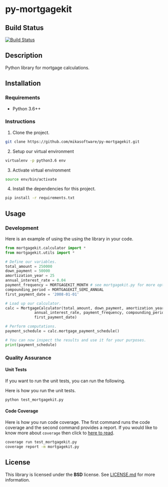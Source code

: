 # py-mortgagekit
## Build Status
[![Build Status](https://travis-ci.org/MikaSoftware/py-mortgagekit.svg?branch=master)](https://travis-ci.org/MikaSoftware/py-mortgagekit)

## Description
Python library for mortgage calculations.

## Installation
### Requirements
* Python 3.6++

### Instructions
1. Clone the project.

  ```bash
  git clone https://github.com/mikasoftware/py-mortgagekit.git
  ```

2. Setup our virtual environment

  ```bash
  virtualenv -p python3.6 env
  ```

3. Activate virtual environment

  ```bash
  source env/bin/activate
  ```

4. Install the dependencies for this project.

  ```bash
  pip install -r requirements.txt
  ```

## Usage
### Development
Here is an example of using the using the library in your code.

  ```python
  from mortgagekit.calculator import *
  from mortgagekit.utils import *

  # Define our variables.
  total_amount = 250000
  down_payment = 50000
  amortization_year = 25
  annual_interest_rate = 0.04
  payment_frequency = MORTGAGEKIT_MONTH # see mortgagekit.py for more options.
  compounding_period = MORTGAGEKIT_SEMI_ANNUAL
  first_payment_date = '2008-01-01'

  # Load up our calculator.
  calc = MortgageCalculator(total_amount, down_payment, amortization_year,
               annual_interest_rate, payment_frequency, compounding_period,
               first_payment_date)

  # Perform computations.
  payment_schedule = calc.mortgage_payment_schedule()

  # You can now inspect the results and use it for your purposes.
  print(payment_schedule)
  ```

### Quality Assurance
#### Unit Tests
If you want to run the unit tests, you can run the following.

Here is how you run the unit tests.

```bash
python test_mortgagekit.py
```

#### Code Coverage
Here is how you run code coverage. The first command runs the code coverage
and the second command provides a report. If you would like to know more about ``coverage`` then click to [here to read](http://coverage.readthedocs.io/en/latest/).

```bash
coverage run test_mortgagekit.py
coverage report -m mortgagekit.py
```

## License
This library is licensed under the **BSD** license. See [LICENSE.md](LICENSE.md) for more information.
